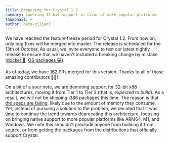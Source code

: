 ```yaml
---
title: Preparing for Crystal 1.2
summary: Lowering 32-bit support in favor of more popular platforms
thumbnail: +
author: beta-ziliani
---
```


We have reached the feature freeze period for Crystal 1.2. From now on, only bug fixes will be merged into master. The release is scheduled for the 13th of October. As usual, we invite everyone to test our latest nightly release to ensure that we haven't included a breaking change by mistake ([docker 🐳](https://hub.docker.com/r/crystallang/crystal/tags?page=1&ordering=last_updated&name=nightly), [OS packages 💻](https://crystal-lang.org/install/)).

As of today, we have [162](https://github.com/crystal-lang/crystal/pulls?q=is%3Apr+milestone%3A1.2.0) PRs merged for this version. Thanks to all of those amazing contributors 🙇‍♂️!

On a bit of a sour note, we are demoting support for 32-bit x86 architectures, moving it from Tier 1 to Tier 2 (that is, _expected to build_). As a result, we will not be shipping i386 packages this time. The reason is that [the specs are failing](https://github.com/crystal-lang/crystal/pull/11096/checks?check_run_id=3331817376), likely due to the amount of memory they consume. Yet, instead of pursuing a solution to the problem, we decided that it was time to continue the trend towards deprecating this architecture, focusing on bringing native support to more popular platforms like ARM64, M1, and Windows. We note this shouldn't preclude anyone from building it from source, or from getting the packages from the distributions that officially support Crystal.